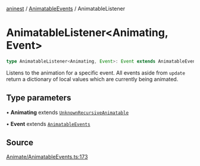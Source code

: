 [aninest](../../index.md) / [AnimatableEvents](../index.md) / AnimatableListener

# AnimatableListener\<Animating, Event\>

```ts
type AnimatableListener<Animating, Event>: Event extends AnimatableEventsWithValue ? Listener<Partial<LocalAnimatable<Animating>>> : Listener<undefined>;
```

Listens to the animation for a specific event.
All events aside from `update` return a dictionary of local values which are currently being animated.

## Type parameters

• **Animating** extends [`UnknownRecursiveAnimatable`](../../AnimatableTypes/type-aliases/UnknownRecursiveAnimatable.md)

• **Event** extends [`AnimatableEvents`](AnimatableEvents.md)

## Source

[Animate/AnimatableEvents.ts:173](https://github.com/zphrs/aninest/blob/b0ed172/src/Animate/AnimatableEvents.ts#L173)
